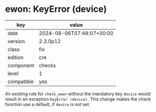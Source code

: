 [//]: # (werk v2)
# ewon: KeyError (device)

key        | value
---------- | ---
date       | 2024-08-06T07:48:07+00:00
version    | 2.3.0p12
class      | fix
edition    | cre
component  | checks
level      | 1
compatible | yes

An existing rule for `check_ewon` without the mandatory key `device` would result in an exception
`KeyError (device)`.
This change makes the check function use a default, if `device` is not set.
